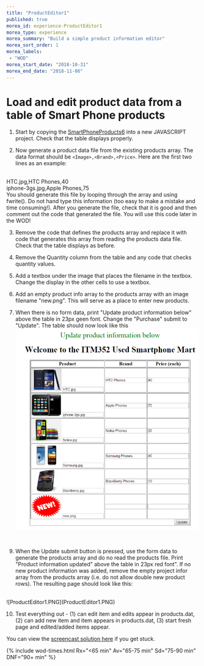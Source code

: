 ```yaml
--- 
title: "ProductEditor1" 
published: true 
morea_id: experience-ProductEditor1
morea_type: experience 
morea_summary: "Build a simple product information editor"
morea_sort_order: 1 
morea_labels:
 - "WOD"
morea_start_date: "2018-10-31"
morea_end_date: "2018-11-06"
---
```


# Load and edit product data from a table of Smart Phone products

1. Start by copying the [SmartPhoneProducts6](../120.functions/experience-SmartPhoneProducts6.html) into a new JAVASCRIPT project. Check that the table displays properly.

2. Now generate a product data file from the existing products array. The data format should be `<Image>,<Brand>,<Price>`. Here are the first two lines as an example:
<br>
HTC.jpg,HTC Phones,40
<br>
iphone-3gs.jpg,Apple Phones,75
<br>
You should generate this file by looping through the array and using fwrite(). Do not hand type this information (too easy to make a mistake and time consuming!). After you generate the file, check that it is good and then comment out the code that generated the file. You will use this code later in the WOD!

3. Remove the code that defines the products array and replace it with code that generates this array from reading the products data file. Check that the table displays as before.

4. Remove the Quantity column from the table and any code that checks quantity values.

5. Add a textbox under the image that places the filename in the textbox. Change the display in the other cells to use a textbox. 

7. Add an empty product info array to the products array with an image filename "new.png". This will serve as a place to enter new products. 

8. When there is no form data, print "Update product information below" above the table in 23px geen font. Change the "Purchase" submit to "Update". The table should now look like this <br>
![ProductEditor1_start.PNG](ProductEditor1_start.PNG)
<br>

9. When the Update submit button is pressed, use the form data to generate the products array and do no read the products file. Print "Product information updated" above the table in 23px red font". If no new product information was added, remove the empty project infor array from the products array (i.e. do not allow double new product rows). The resulting page should look like this:
<br>
![ProductEditor1.PNG](ProductEditor1.PNG)
<br>

10. Test everything out - (1) can edit item and edits appear in products.dat, (2) can add new item and item appears in products.dat, (3) start fresh page and edited/added items appear.

You can view the [screencast solution here](http://youtu.be/siOl2bFuh1g) if you get stuck.

{% include wod-times.html Rx="<65 min" Av="65-75 min" Sd="75-90 min" DNF="90+ min" %}